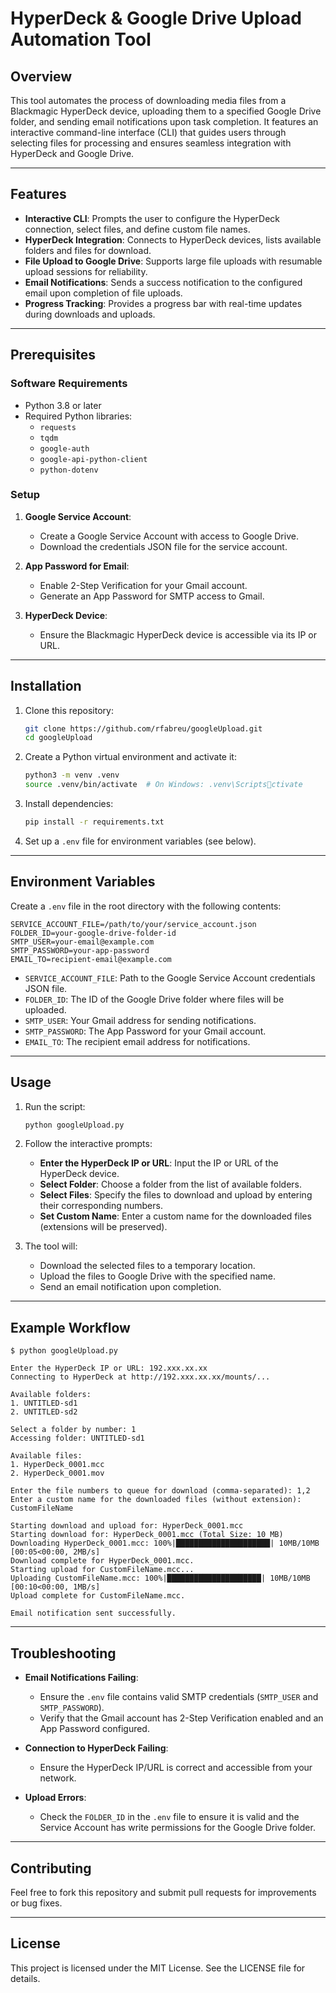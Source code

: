 # HyperDeck & Google Drive Upload Automation Tool

## Overview

This tool automates the process of downloading media files from a Blackmagic HyperDeck device, uploading them to a specified Google Drive folder, and sending email notifications upon task completion. It features an interactive command-line interface (CLI) that guides users through selecting files for processing and ensures seamless integration with HyperDeck and Google Drive.

---

## Features

- **Interactive CLI**: Prompts the user to configure the HyperDeck connection, select files, and define custom file names.
- **HyperDeck Integration**: Connects to HyperDeck devices, lists available folders and files for download.
- **File Upload to Google Drive**: Supports large file uploads with resumable upload sessions for reliability.
- **Email Notifications**: Sends a success notification to the configured email upon completion of file uploads.
- **Progress Tracking**: Provides a progress bar with real-time updates during downloads and uploads.

---

## Prerequisites

### Software Requirements
- Python 3.8 or later
- Required Python libraries:
  - `requests`
  - `tqdm`
  - `google-auth`
  - `google-api-python-client`
  - `python-dotenv`

### Setup
1. **Google Service Account**:
   - Create a Google Service Account with access to Google Drive.
   - Download the credentials JSON file for the service account.

2. **App Password for Email**:
   - Enable 2-Step Verification for your Gmail account.
   - Generate an App Password for SMTP access to Gmail.

3. **HyperDeck Device**:
   - Ensure the Blackmagic HyperDeck device is accessible via its IP or URL.

---

## Installation

1. Clone this repository:

   ```bash
   git clone https://github.com/rfabreu/googleUpload.git
   cd googleUpload
   ```

2. Create a Python virtual environment and activate it:

   ```bash
   python3 -m venv .venv
   source .venv/bin/activate  # On Windows: .venv\Scriptsctivate
   ```

3. Install dependencies:

   ```bash
   pip install -r requirements.txt
   ```

4. Set up a `.env` file for environment variables (see below).

---

## Environment Variables

Create a `.env` file in the root directory with the following contents:

```env
SERVICE_ACCOUNT_FILE=/path/to/your/service_account.json
FOLDER_ID=your-google-drive-folder-id
SMTP_USER=your-email@example.com
SMTP_PASSWORD=your-app-password
EMAIL_TO=recipient-email@example.com
```

- `SERVICE_ACCOUNT_FILE`: Path to the Google Service Account credentials JSON file.
- `FOLDER_ID`: The ID of the Google Drive folder where files will be uploaded.
- `SMTP_USER`: Your Gmail address for sending notifications.
- `SMTP_PASSWORD`: The App Password for your Gmail account.
- `EMAIL_TO`: The recipient email address for notifications.

---

## Usage

1. Run the script:

   ```bash
   python googleUpload.py
   ```

2. Follow the interactive prompts:

   - **Enter the HyperDeck IP or URL**: Input the IP or URL of the HyperDeck device.
   - **Select Folder**: Choose a folder from the list of available folders.
   - **Select Files**: Specify the files to download and upload by entering their corresponding numbers.
   - **Set Custom Name**: Enter a custom name for the downloaded files (extensions will be preserved).

3. The tool will:
   - Download the selected files to a temporary location.
   - Upload the files to Google Drive with the specified name.
   - Send an email notification upon completion.

---

## Example Workflow

```plaintext
$ python googleUpload.py

Enter the HyperDeck IP or URL: 192.xxx.xx.xx
Connecting to HyperDeck at http://192.xxx.xx.xx/mounts/...

Available folders:
1. UNTITLED-sd1
2. UNTITLED-sd2

Select a folder by number: 1
Accessing folder: UNTITLED-sd1

Available files:
1. HyperDeck_0001.mcc
2. HyperDeck_0001.mov

Enter the file numbers to queue for download (comma-separated): 1,2
Enter a custom name for the downloaded files (without extension): CustomFileName

Starting download and upload for: HyperDeck_0001.mcc
Starting download for: HyperDeck_0001.mcc (Total Size: 10 MB)
Downloading HyperDeck_0001.mcc: 100%|█████████████████████| 10MB/10MB [00:05<00:00, 2MB/s]
Download complete for HyperDeck_0001.mcc.
Starting upload for CustomFileName.mcc...
Uploading CustomFileName.mcc: 100%|█████████████████████| 10MB/10MB [00:10<00:00, 1MB/s]
Upload complete for CustomFileName.mcc.

Email notification sent successfully.
```

---

## Troubleshooting

- **Email Notifications Failing**:
  - Ensure the `.env` file contains valid SMTP credentials (`SMTP_USER` and `SMTP_PASSWORD`).
  - Verify that the Gmail account has 2-Step Verification enabled and an App Password configured.

- **Connection to HyperDeck Failing**:
  - Ensure the HyperDeck IP/URL is correct and accessible from your network.

- **Upload Errors**:
  - Check the `FOLDER_ID` in the `.env` file to ensure it is valid and the Service Account has write permissions for the Google Drive folder.

---

## Contributing

Feel free to fork this repository and submit pull requests for improvements or bug fixes.

---

## License

This project is licensed under the MIT License. See the LICENSE file for details.
